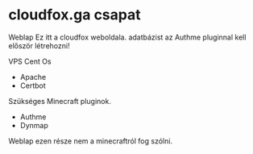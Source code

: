 # cloudfox.ga csapat
Weblap
Ez itt a cloudfox weboldala.
adatbázist az Authme pluginnal kell először létrehozni!

VPS Cent Os
- Apache
- Certbot


Szükséges Minecraft pluginok.
- Authme
- Dynmap 


Weblap ezen része nem a minecraftról fog szólni.